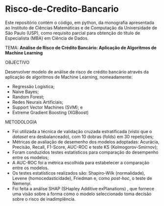 # Risco-de-Credito-Bancario


Este repositório contém o código, em python,  da monografia apresentada ao Instituto de Ciências Matemáticas e de Computação da 
Universidade de São Paulo (USP), como requisito parcial para obtenção do título de Especialista (MBA) em Ciência de Dados.


TEMA: **Análise de Risco de Crédito Bancário: Aplicação de Algoritmos de Machine Learning**

OBJECTIVO

Desenvolver modelo de análise de risco de crédito bancário através da aplicação de algoritmos de Machine Learning, nomeadamente: 
- Regressão Logística;
- Naive Bayes;
- Random Forest;
- Redes Neurais Artificiais;
- Support Vector Machines (SVM); e
- Extreme Gradient Boosting (XGBoost)

METODOLOGIA
- Foi utilizada a  técnica de validação cruzada estratificada (visto que o _dataset_ era desbalanceado), com 10 dobras (folds) em 30 repetições;
- Métricas de avaliação de desemenho dos modelos adoptadas: Acurácia, Precisão, Recall, F1-Score, AUC-ROC e teste KS (Kolmogorov-Smirnov);
- Foram conduzidos testes estatísticos para comparação do desempenho entre os modelos;
- A AUC-ROC foi a métrica escolhida para estabelecer a comparação entre os modelos.
- Os testes estatísticos realizados são: Shapiro-Wilk (normalidade), Levene (homocedasticidade), Friedman e, como _post-hoc_, o teste de Nemenyi.
- Foi feita a análise SHAP (SHapley Additive exPlanations) , que fornece uma visão sobre a forma como o modelo seleccionado toma decisão sobre o risco de inadimplência.

